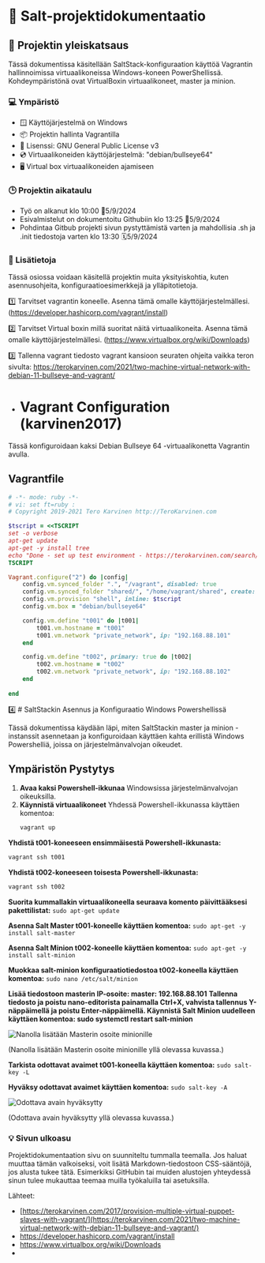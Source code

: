 # :salt: Salt-projektidokumentaatio

## :open_book: Projektin yleiskatsaus

Tässä dokumentissa käsitellään SaltStack-konfiguraation käyttöä Vagrantin hallinnoimissa virtuaalikoneissa Windows-koneen PowerShellissä. Kohdeympäristönä ovat VirtualBoxin virtuaalikoneet, master ja minion.

### :computer: Ympäristö

- :window: 	Käyttöjärjestelmä on Windows
- :package: 	Projektin hallinta Vagrantilla
- :scroll: 	Lisenssi: GNU General Public License v3
- :cd: 		Virtuaalikoneiden käyttöjärjestelmä: "debian/bullseye64"
- 🖥️   	Virtual box virtuaalikoneiden ajamiseen

### :clock3: Projektin aikataulu
- Työ on alkanut klo 10:00 📆5/9/2024
- Esivalmistelut on dokumentoitu Githubiin klo 13:25 📆5/9/2024
- Pohdintaa Gitbub projekti sivun pystyttämistä varten ja mahdollisia .sh ja .init tiedostoja varten klo 13:30 🗓️5/9/2024

### :memo: Lisätietoja
Tässä osiossa voidaan käsitellä projektin muita yksityiskohtia, kuten asennusohjeita, konfiguraatioesimerkkejä ja ylläpitotietoja.

1️⃣ 	Tarvitset vagrantin koneelle. Asenna tämä omalle käyttöjärjestelmällesi. (https://developer.hashicorp.com/vagrant/install)

2️⃣ 	Tarvitset Virtual boxin millä suoritat näitä virtuaalikoneita. Asenna tämä omalle käyttöjärjestelmällesi. (https://www.virtualbox.org/wiki/Downloads)

3️⃣	Tallenna vagrant tiedosto vagrant kansioon seuraten ohjeita vaikka teron sivulta: https://terokarvinen.com/2021/two-machine-virtual-network-with-debian-11-bullseye-and-vagrant/

- # Vagrant Configuration (karvinen2017)

Tässä konfiguroidaan kaksi Debian Bullseye 64 -virtuaalikonetta Vagrantin avulla. 

## Vagrantfile

```ruby
# -*- mode: ruby -*-
# vi: set ft=ruby :
# Copyright 2019-2021 Tero Karvinen http://TeroKarvinen.com

$tscript = <<TSCRIPT
set -o verbose
apt-get update
apt-get -y install tree
echo "Done - set up test environment - https://terokarvinen.com/search/?q=vagrant"
TSCRIPT

Vagrant.configure("2") do |config|
	config.vm.synced_folder ".", "/vagrant", disabled: true
	config.vm.synced_folder "shared/", "/home/vagrant/shared", create: true
	config.vm.provision "shell", inline: $tscript
	config.vm.box = "debian/bullseye64"

	config.vm.define "t001" do |t001|
		t001.vm.hostname = "t001"
		t001.vm.network "private_network", ip: "192.168.88.101"
	end

	config.vm.define "t002", primary: true do |t002|
		t002.vm.hostname = "t002"
		t002.vm.network "private_network", ip: "192.168.88.102"
	end
	
end
```

4️⃣ # SaltStackin Asennus ja Konfiguraatio Windows Powershellissä

Tässä dokumentissa käydään läpi, miten SaltStackin master ja minion -instanssit asennetaan ja konfiguroidaan käyttäen kahta erillistä Windows Powershelliä, joissa on järjestelmänvalvojan oikeudet.

## Ympäristön Pystytys

1. **Avaa kaksi Powershell-ikkunaa** Windowsissa järjestelmänvalvojan oikeuksilla.
2. **Käynnistä virtuaalikoneet** Yhdessä Powershell-ikkunassa käyttäen komentoa:
   ```bash
   vagrant up
**Yhdistä t001-koneeseen ensimmäisestä Powershell-ikkunasta:**
```bash
vagrant ssh t001
```
**Yhdistä t002-koneeseen toisesta Powershell-ikkunasta:**
```bash
vagrant ssh t002
```
**Suorita kummallakin virtuaalikoneella seuraava komento päivittääksesi pakettilistat:**
```sudo apt-get update```

**Asenna Salt Master t001-koneelle käyttäen komentoa:**
```sudo apt-get -y install salt-master```

**Asenna Salt Minion t002-koneelle käyttäen komentoa:**
```sudo apt-get -y install salt-minion```

**Muokkaa salt-minion konfiguraatiotiedostoa t002-koneella käyttäen komentoa:**
```sudo nano /etc/salt/minion```

**Lisää tiedostoon masterin IP-osoite: master: 192.168.88.101**
**Tallenna tiedosto ja poistu nano-editorista painamalla Ctrl+X, vahvista tallennus Y-näppäimellä ja poistu Enter-näppäimellä.
Käynnistä Salt Minion uudelleen käyttäen komentoa: sudo systemctl restart salt-minion**

![Nanolla lisätään Masterin osoite minionille](https://github.com/Linux88888/Palvelintenhallinta/assets/143414956/62e76075-0e2a-47ad-86a2-3d6887ca04b5)

(Nanolla lisätään Masterin osoite minionille yllä olevassa kuvassa.)

**Tarkista odottavat avaimet t001-koneella käyttäen komentoa:**
```sudo salt-key -L```

**Hyväksy odottavat avaimet käyttäen komentoa:**
```sudo salt-key -A```

![Odottava avain hyväksytty](https://github.com/Linux88888/Palvelintenhallinta/assets/143414956/785ef675-09ba-4eb2-8101-10b440a1bb4d)

(Odottava avain hyväksytty yllä olevassa kuvassa.)

### :bulb: Sivun ulkoasu
Projektidokumentaation sivu on suunniteltu tummalla teemalla. Jos haluat muuttaa tämän valkoiseksi, voit lisätä Markdown-tiedostoon CSS-sääntöjä, jos alusta tukee tätä. Esimerkiksi GitHubin tai muiden alustojen yhteydessä sinun tulee mukauttaa teemaa muilla työkaluilla tai asetuksilla.


Lähteet:
- [https://terokarvinen.com/2017/provision-multiple-virtual-puppet-slaves-with-vagrant/](https://terokarvinen.com/2021/two-machine-virtual-network-with-debian-11-bullseye-and-vagrant/)
- https://developer.hashicorp.com/vagrant/install
- https://www.virtualbox.org/wiki/Downloads
- 
